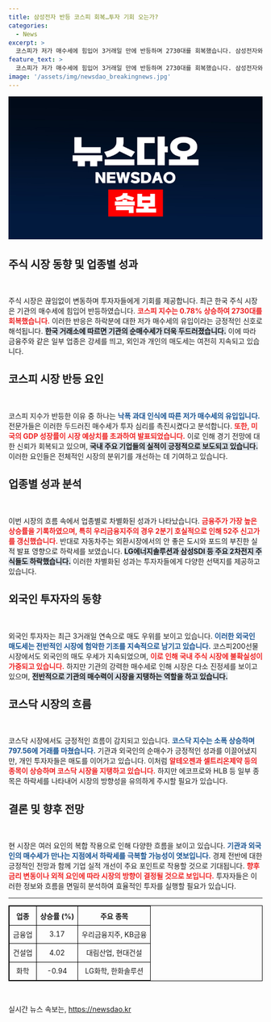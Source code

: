```yaml
---
title: 삼성전자 반등 코스피 회복…투자 기회 오는가?
categories:
  - News
excerpt: >
  코스피가 저가 매수세에 힘입어 3거래일 만에 반등하며 2730대를 회복했습니다. 삼성전자와 금융주가 상승세를 보였지만, 포드 실적 부진으로 자동차주와 2차전지주는 약세를 면치 못했습니다.
feature_text: >
  코스피가 저가 매수세에 힘입어 3거래일 만에 반등하며 2730대를 회복했습니다. 삼성전자와 금융주가 상승세를 보였지만, 포드 실적 부진으로 자동차주와 2차전지주는 약세를 면치 못했습니다.
image: '/assets/img/newsdao_breakingnews.jpg'
---
```


<p><img src="/assets/img/newsdao_breakingnews.jpg" alt="pcversion 속보" /></p>

<h2 data-ke-size="size26">주식 시장 동향 및 업종별 성과</h2>

<p data-ke-size="size16">&nbsp;</p>

<p>주식 시장은 끊임없이 변동하며 투자자들에게 기회를 제공합니다. 최근 한국 주식 시장은 기관의 매수세에 힘입어 반등하였습니다. <b><span style="color: #ee2323;">코스피 지수는 0.78% 상승하여 2730대를 회복했습니다.</span></b> 이러한 반응은 하락분에 대한 저가 매수세의 유입이라는 긍정적인 신호로 해석됩니다. <b><span style="background-color: #21538527;">한국 거래소에 따르면 기관의 순매수세가 더욱 두드러졌습니다.</span></b> 이에 따라 금융주와 같은 일부 업종은 강세를 띄고, 외인과 개인의 매도세는 여전히 지속되고 있습니다. </p>

<h2 data-ke-size="size26">코스피 시장 반등 요인</h2>

<p data-ke-size="size16">&nbsp;</p>

<p>코스피 지수가 반등한 이유 중 하나는 <b><span style="color: #1a5490;">낙폭 과대 인식에 따른 저가 매수세의 유입입니다.</span></b> 전문가들은 이러한 두드러진 매수세가 투자 심리를 촉진시켰다고 분석합니다. <b><span style="color: #ee2323;">또한, 미국의 GDP 성장률이 시장 예상치를 초과하여 발표되었습니다.</span></b> 이로 인해 경기 전망에 대한 신뢰가 회복되고 있으며, <b><span style="background-color: #21538527;">국내 주요 기업들의 실적이 긍정적으로 보도되고 있습니다.</span></b> 이러한 요인들은 전체적인 시장의 분위기를 개선하는 데 기여하고 있습니다.</p>

<h2 data-ke-size="size26">업종별 성과 분석</h2>

<p data-ke-size="size16">&nbsp;</p>

<p>이번 시장의 흐름 속에서 업종별로 차별화된 성과가 나타났습니다. <b><span style="color: #ee2323;">금융주가 가장 높은 상승률을 기록하였으며, 특히 우리금융지주의 경우 2분기 호실적으로 인해 52주 신고가를 갱신했습니다.</span></b> 반대로 자동차주는 외환시장에서의 안 좋은 도시와 포드의 부진한 실적 발표 영향으로 하락세를 보였습니다. <b><span style="background-color: #21538527;">LG에너지솔루션과 삼성SDI 등 주요 2차전지 주식들도 하락했습니다.</span></b> 이러한 차별화된 성과는 투자자들에게 다양한 선택지를 제공하고 있습니다.</p>

<h2 data-ke-size="size26">외국인 투자자의 동향</h2>

<p data-ke-size="size16">&nbsp;</p>

<p>외국인 투자자는 최근 3거래일 연속으로 매도 우위를 보이고 있습니다. <b><span style="color: #1a5490;">이러한 외국인 매도세는 전반적인 시장에 험악한 기조를 지속적으로 남기고 있습니다.</span></b> 코스피200선물 시장에서도 외국인의 매도 우세가 지속되었으며, <b><span style="color: #ee2323;">이로 인해 국내 주식 시장에 불확실성이 가중되고 있습니다.</span></b> 하지만 기관의 강력한 매수세로 인해 시장은 다소 진정세를 보이고 있으며, <b><span style="background-color: #21538527;">전반적으로 기관의 매수력이 시장을 지탱하는 역할을 하고 있습니다.</span></b></p>

<h2 data-ke-size="size26">코스닥 시장의 흐름</h2>

<p data-ke-size="size16">&nbsp;</p>

<p>코스닥 시장에서도 긍정적인 흐름이 감지되고 있습니다. <b><span style="color: #1a5490;">코스닥 지수는 소폭 상승하며 797.56에 거래를 마쳤습니다.</span></b> 기관과 외국인의 순매수가 긍정적인 성과를 이끌어냈지만, 개인 투자자들은 매도를 이어가고 있습니다. 이처럼 <b><span style="color: #ee2323;">알테오젠과 셀트리온제약 등의 종목이 상승하며 코스닥 시장을 지탱하고 있습니다.</span></b> 하지만 에코프로와 HLB 등 일부 종목은 하락세를 나타내어 시장의 방향성을 유의하게 주시할 필요가 있습니다.</p>

<h2 data-ke-size="size26">결론 및 향후 전망</h2>

<p data-ke-size="size16">&nbsp;</p>

<p>현 시장은 여러 요인의 복합 작용으로 인해 다양한 흐름을 보이고 있습니다. <b><span style="color: #1a5490;">기관과 외국인의 매수세가 만나는 지점에서 하락세를 극복할 가능성이 엿보입니다.</span></b> 경제 전반에 대한 긍정적인 전망과 함께 기업 실적 개선이 주요 포인트로 작용할 것으로 기대됩니다. <b><span style="color: #ee2323;">향후 금리 변동이나 외적 요인에 따라 시장의 방향이 결정될 것으로 보입니다.</span></b> 투자자들은 이러한 정보와 흐름을 면밀히 분석하여 효율적인 투자를 실행할 필요가 있습니다.</p>

<hr>

<table style="border-collapse: collapse; border: 1px solid #000; width: 100%;">
    <thead>
        <tr>
            <th style="border: 1px solid #000; text-align: center; height: 30px;">
                <b>업종</b>
            </th>
            <th style="border: 1px solid #000; text-align: center; height: 30px;">
                <b>상승률 (%)</b>
            </th>
            <th style="border: 1px solid #000; text-align: center; height: 30px;">
                <b>주요 종목</b>
            </th>
        </tr>
    </thead>
    <tbody>
        <tr>
            <td style="border: 1px solid #000; text-align: center; height: 30px;">
                금융업
            </td>
            <td style="border: 1px solid #000; text-align: center; height: 30px;">
                3.17
            </td>
            <td style="border: 1px solid #000; text-align: center; height: 30px;">
                우리금융지주, KB금융
            </td>
        </tr>
        <tr>
            <td style="border: 1px solid #000; text-align: center; height: 30px;">
                건설업
            </td>
            <td style="border: 1px solid #000; text-align: center; height: 30px;">
                4.02
            </td>
            <td style="border: 1px solid #000; text-align: center; height: 30px;">
                대림산업, 현대건설
            </td>
        </tr>
        <tr>
            <td style="border: 1px solid #000; text-align: center; height: 30px;">
                화학
            </td>
            <td style="border: 1px solid #000; text-align: center; height: 30px;">
                -0.94
            </td>
            <td style="border: 1px solid #000; text-align: center; height: 30px;">
                LG화학, 한화솔루션
            </td>
        </tr>
    </tbody>
</table>

<p data-ke-size="size16">&nbsp;</p>
실시간 뉴스 속보는, <a href="https://newsdao.kr" rel="dofollow">https://newsdao.kr</a>



